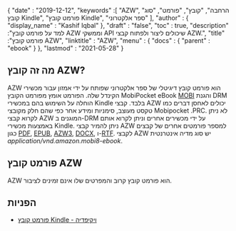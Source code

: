 {
  "date" : "2019-12-12",
  "keywords" :[ "AZW", "הרחבה", "קובץ", "פורמט", "סוג קובץ Kindle", "פורמט קובץ Kindle", "ספר אלקטרוני" ],
  "author" : {
    "display_name" : "Kashif Iqbal"
},
  "draft" : "false",
  "toc" : true,
  "description" :"למד על פורמט קובץ AZW וממשקי API שיכולים ליצור ולפתוח קבצי AZW.",
  "title" :"פורמט קובץ AZW",
  "linktitle" : "AZW",
  "menu" : {
    "docs" : {
      "parent" : "ebook"
}
},
  "lastmod" : "2021-05-28"
}

## מה זה קובץ AZW?

AZW הוא פורמט קובץ דיגיטלי של ספר אלקטרוני שפותח על ידי אמזון עבור מכשירי הקינדל שלה. הפורמט אומץ מפורמט הקובץ MobiPocket eBook [MOBI](/he/ebook/mobi/) והגנת DRM הוחלה על השימוש בהם במכשירי Kindle בלבד. קבצי AZW יכולים לאחסן דברים כמו טקסט מעוצב, סימניות ומידע אחר כפי שהם חלק מקובצי Mobipocket .PRC. לא ניתן לקרוא קבצי AZW המוגנים ב-DRM על ידי מכשירים אחרים וניתן לקרוא אותם באמצעות מכשירי Kindle. ניתן להמיר קבצי AZW למספר פורמטים אחרים של קבצים כגון [PDF](/he/pdf/), [EPUB](/he/ebook/epub/), [AZW3](/he/ebook/azw3/), [DOCX](/he/word-processing/docx/), ו-[RTF](/he/word-processing/rtf/). לקבצי AZW יש סוג מדיה אינטרנטית *application/vnd.amazon.mobi8-ebook*.

## פורמט קובץ AZW

AZW הוא פורמט קובץ קרוב והמפרטים שלו אינם זמינים לציבור.

## הפניות ##

* [פורמט קובץ Kindle - ויקיפדיה](https://en.wikipedia.org/wiki/Kindle_File_Format)

